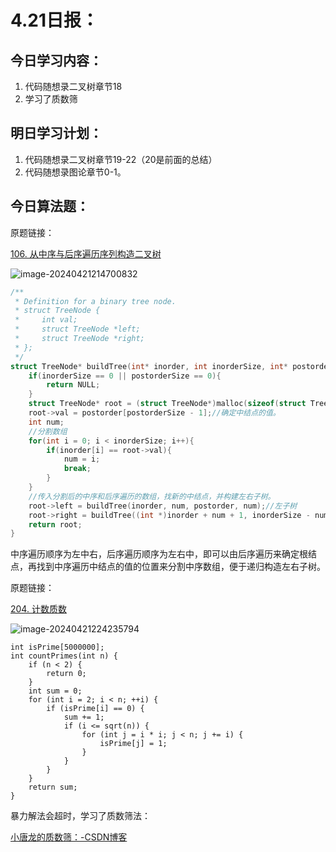 # 4.21日报：

## 今日学习内容：

1. 代码随想录二叉树章节18
2. 学习了质数筛

## 明日学习计划：

1. 代码随想录二叉树章节19-22（20是前面的总结）
2. 代码随想录图论章节0-1。

## 今日算法题：

原题链接：

[106. 从中序与后序遍历序列构造二叉树](https://leetcode.cn/problems/construct-binary-tree-from-inorder-and-postorder-traversal/)

![image-20240421214700832](https://gitee.com/liu-bingduo/pic-bed/raw/master/img/image-20240421214700832.png)

```c
/**
 * Definition for a binary tree node.
 * struct TreeNode {
 *     int val;
 *     struct TreeNode *left;
 *     struct TreeNode *right;
 * };
 */
struct TreeNode* buildTree(int* inorder, int inorderSize, int* postorder, int postorderSize) {
    if(inorderSize == 0 || postorderSize == 0){
        return NULL;
    }
    struct TreeNode* root = (struct TreeNode*)malloc(sizeof(struct TreeNode));
    root->val = postorder[postorderSize - 1];//确定中结点的值。
    int num;
    //分割数组
    for(int i = 0; i < inorderSize; i++){
        if(inorder[i] == root->val){
            num = i;
            break;
        }
    }
    //传入分割后的中序和后序遍历的数组，找新的中结点，并构建左右子树。
    root->left = buildTree(inorder, num, postorder, num);//左子树
    root->right = buildTree((int *)inorder + num + 1, inorderSize - num - 1, (int *)postorder + num, postorderSize - 1 - num);
    return root;
}
```

中序遍历顺序为左中右，后序遍历顺序为左右中，即可以由后序遍历来确定根结点，再找到中序遍历中结点的值的位置来分割中序数组，便于递归构造左右子树。

原题链接：

[204. 计数质数](https://leetcode.cn/problems/count-primes/)

![image-20240421224235794](https://gitee.com/liu-bingduo/pic-bed/raw/master/img/image-20240421224235794.png)

```
int isPrime[5000000];
int countPrimes(int n) {
    if (n < 2) {
        return 0;
    }
    int sum = 0;
    for (int i = 2; i < n; ++i) {
        if (isPrime[i] == 0) {
            sum += 1;
            if (i <= sqrt(n)) {
                for (int j = i * i; j < n; j += i) {
                    isPrime[j] = 1;
                }
            }
        }
    }
    return sum;
}
```

暴力解法会超时，学习了质数筛法：

[小唐龙的质数筛：-CSDN博客](https://lbdking.blog.csdn.net/article/details/138039093?spm=1001.2014.3001.5502)